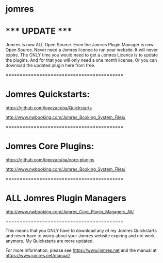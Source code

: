 # jomres

# *** UPDATE ***
Jomres is now ALL Open Source. Even the Jomres Plugin Manager is now Open Source. Never need a Jomres licence to run your website. It will never expire. The ONLY time you would need to get a Jomres Licence is to update the plugins. And for that you will only need a one month license. Or you can download the updated plugin here from free.

==========================================

# Jomres Quickstarts:

https://github.com/lopezacuba/Quickstarts

http://www.nwbooking.com/Jomres_Booking_System_Files/

==========================================

# Jomres Core Plugins:

https://github.com/lopezacuba/core-plugins

http://www.nwbooking.com/Jomres_Booking_System_Files/

==========================================

# ALL Jomres Plugin Managers

http://www.nwbooking.com/Jomres_Core_Plugin_Managers_All/

==========================================

This means that you ONLY have to download any of my Jomres Quickstarts and never have to worry about your Jomres website expiring and not work anymore. My Quickstarts are more updated.

For more information, please see https://www.jomres.net and the manual at https://www.jomres.net/manual/
